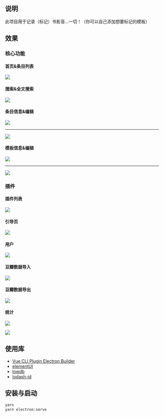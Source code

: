 ## 说明

此项目用于记录（标记）书影音...一切！（你可以自己添加想要标记的模板）

## 效果

### 核心功能

#### 首页&条目列表

![](https://github.com/hqweay/MarkAll/blob/dev/examples/index&itemlist.png?raw=true)

#### 搜索&全文搜索

![](https://github.com/hqweay/MarkAll/blob/dev/examples/fulltext-search.png?raw=true)

#### 条目信息&编辑

![](https://github.com/hqweay/MarkAll/blob/dev/examples/item-info.png?raw=true)

---

![](https://github.com/hqweay/MarkAll/blob/dev/examples/item-edit.png?raw=true)

#### 模板信息&编辑

![](https://github.com/hqweay/MarkAll/blob/dev/examples/template-info.png?raw=true)

---

![](https://github.com/hqweay/MarkAll/blob/dev/examples/template-edit.png?raw=true)

### 插件

#### 插件列表

![](https://github.com/hqweay/MarkAll/blob/dev/examples/plugin-list.png?raw=true)

#### 引导页

![](https://github.com/hqweay/MarkAll/blob/dev/examples/guide.png?raw=true)

#### 用户

![](https://github.com/hqweay/MarkAll/blob/dev/examples/plugin-user.png?raw=true)

#### 豆瓣数据导入

![](https://github.com/hqweay/MarkAll/blob/dev/examples/plugin-douban.png?raw=true)

#### 豆瓣数据导出

![](https://github.com/hqweay/MarkAll/blob/dev/examples/data-export.png?raw=true)

#### 统计

![](https://github.com/hqweay/MarkAll/blob/dev/examples/statistics-01.png?raw=true)

![](https://github.com/hqweay/MarkAll/blob/dev/examples/statistics-02.png?raw=true)

## 使用库

* [Vue CLI Plugin Electron Builder](https://nklayman.github.io/vue-cli-plugin-electron-builder/)
* [elementUI](<https://element.eleme.io/#/>)
* [lowdb](<https://github.com/typicode/lowdb>)
* [lodash-id](<https://github.com/typicode/lodash-id>)

## 安装与启动

```bash
yarn
yarn electron:serve
```
